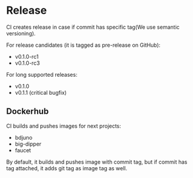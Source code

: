 # Release 

CI creates release in case if commit has specific tag(We use semantic versioning).

For release candidates (it is tagged as pre-release on GitHub):
- v0.1.0-rc1
- v0.1.0-rc3

For long supported releases:
- v0.1.0
- v0.1.1 (critical bugfix)

## Dockerhub

CI builds and pushes images for next projects:
- bdjuno
- big-dipper
- faucet

By default, it builds and pushes image with commit tag, 
but if commit has tag attached, it adds git tag as image tag as well.